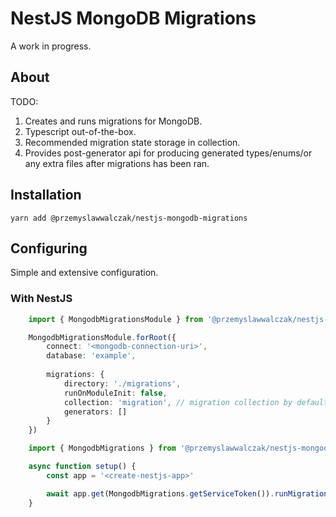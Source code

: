 # NestJS MongoDB Migrations

A work in progress.

## About

TODO:
1. Creates and runs migrations for MongoDB.
2. Typescript out-of-the-box.
3. Recommended migration state storage in collection.
4. Provides post-generator api for producing generated types/enums/or any extra files after migrations has been ran.

## Installation

```
yarn add @przemyslawwalczak/nestjs-mongodb-migrations
```

## Configuring

Simple and extensive configuration.

### With NestJS

```ts
    import { MongodbMigrationsModule } from '@przemyslawwalczak/nestjs-mongodb-migrations';

    MongodbMigrationsModule.forRoot({
        connect: '<mongodb-connection-uri>',
        database: 'example',
        
        migrations: {
            directory: './migrations',
            runOnModuleInit: false,
            collection: 'migration', // migration collection by default
            generators: []
        }
    })

    import { MongodbMigrations } from '@przemyslawwalczak/nestjs-mongodb-migrations'

    async function setup() {
        const app = '<create-nestjs-app>'

        await app.get(MongodbMigrations.getServiceToken()).runMigrations()
    }
```